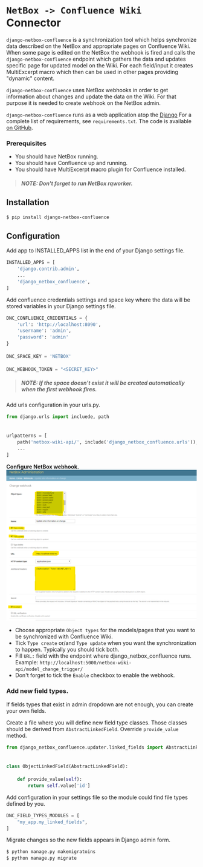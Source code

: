 `NetBox -> Confluence Wiki` Connector
=====================================

`django-netbox-confluence` is a synchronization tool which helps synchronize data described on the NetBox and appropriate pages on
Confluence Wiki.
When some page is edited on the NetBox the webhook is fired and calls the `django-netbox-confluence` endpoint which gathers the data
 and updates specific page for updated model on the Wiki. For each field/input it creates MultiExcerpt macro
  which then can be used in other pages providing "dynamic" content.

`django-netbox-confluence` uses NetBox webhooks in order to get information about changes and update the data on the Wiki.
For that purpose it is needed to create webhook on the NetBox admin.

`django-netbox-confluence` runs as a web application atop the [Django](https://www.djangoproject.com/)
For a complete list of requirements, see `requirements.txt`. The code is available [on GitHub](https://github.com/hovodab/alrescha).


### Prerequisites
- You should have NetBox running.
- You should have Confluence up and running.
- You should have MultiExcerpt macro plugin for Confluence installed.

> ##### *NOTE: Don't forget to run NetBox rqworker.*


## Installation
```bash
$ pip install django-netbox-confluence
```

## Configuration
Add app to INSTALLED_APPS list in the end of your Django settings file.
```python
INSTALLED_APPS = [
    'django.contrib.admin',
    ...
    'django_netbox_confluence',
]
```

Add confluence credentials settings and space key where the data will be stored variables in your Django settings file.
```python
DNC_CONFLUENCE_CREDENTIALS = {
    'url': 'http://localhost:8090',
    'username': 'admin',
    'password': 'admin'
}

DNC_SPACE_KEY = 'NETBOX'

DNC_WEBHOOK_TOKEN = "<SECRET_KEY>"
```
> ##### *NOTE: If the space doesn't exist it will be created automatically when the first webhook fires.*

Add urls configuration in your urls.py.
```python
from django.urls import incluede, path


urlpatterns = [
    path('netbox-wiki-api/', include('django_netbox_confluence.urls')),
    ...
]
```


**Configure NetBox webhook.**
![Alt text](deploy/docs/netbox_config.png?raw=true "Optional Title")

- Choose appropriate `Object types` for the models/pages that you want to be synchronized with Confluence Wiki.
- Tick `Type create` or/and `Type update` when you want the synchronization to happen. Typically you should tick both.
- Fill `URL:` field with the endpoint where django_netbox_confluence runs. Example: `http://localhost:5000/netbox-wiki-api/model_change_trigger/`
- Don't forget to tick the `Enable` checkbox to enable the webhook.


### Add new field types.
If fields types that exist in admin dropdown are not enough, you can create your own fields.

Create a file where you will define new field type classes. Those classes should be derived from `AbstractLinkedField`.
Override `provide_value` method.

```python
from django_netbox_confluence.updater.linked_fields import AbstractLinkedField


class ObjectLinkedField(AbstractLinkedField):

    def provide_value(self):
        return self.value['id']

```

Add configuration in your settings file so the module could find file types defined by you.
```python
DNC_FIELD_TYPES_MODULES = [
    "my_app.my_linked_fields",
]
```

Migrate changes so the new fields appears in Django admin form.
```bash
$ python manage.py makemigratoins
$ python manage.py migrate
```